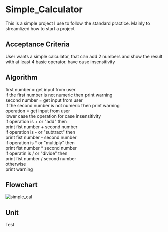 # Simple_Calculator
This is a simple project I use to follow the standard practice. Mainly to streamlized how to start a project

## Acceptance Criteria
 User wants a simple calculator, that can add 2 numbers and show the result with at least 4 basic operator.
 have case insensitivity
 
 ## Algorithm
 
 first number = get input from user  
 if the first number is not numeric then print warning  
 second number = get input from user  
 if the second number is not numeric then print warning  
 operation = get input from user  
 lower case the operation for case insensitivity  
 if operation is + or "add" then   
 print fist number + second number  
 if operation is - or "subtract" then  
  print fist number - second number  
 if operation is * or "multiply" then  
   print fist number * second number  
 if operatin is / or "divide" then  
    print fist number / second number  
 otherwise    
    print warning  
 ## Flowchart  
 ![simple_cal](https://github.com/cozyGarage/Simple_Calculator/assets/9263674/37c6824a-68b7-45fe-a45e-269c01c5c18b)
 
 ## Unit 
Test
 
